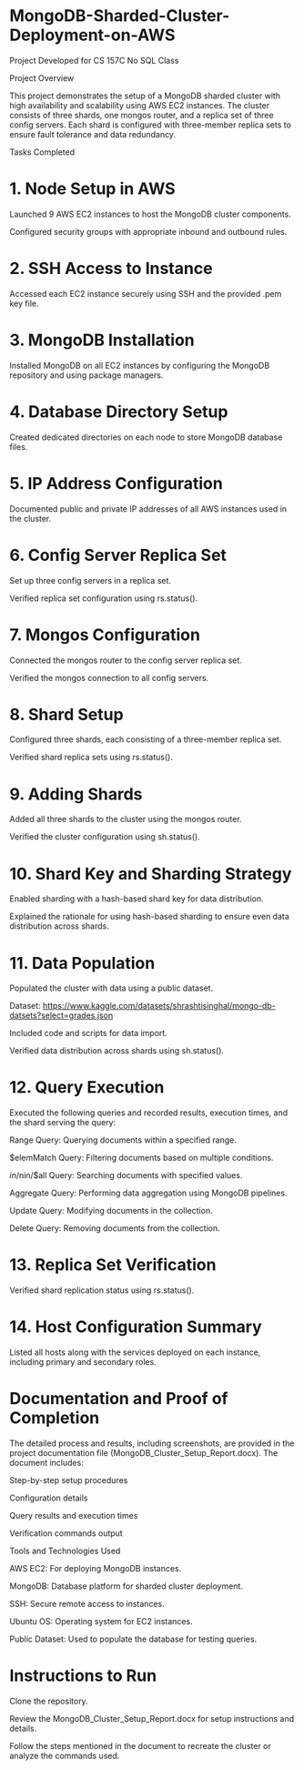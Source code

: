 # MongoDB-Sharded-Cluster-Deployment-on-AWS
Project Developed for CS 157C No SQL Class

Project Overview

This project demonstrates the setup of a MongoDB sharded cluster with high availability and scalability using AWS EC2 instances. The cluster consists of three shards, one mongos router, and a replica set of three config servers. Each shard is configured with three-member replica sets to ensure fault tolerance and data redundancy.

Tasks Completed

# 1. Node Setup in AWS

Launched 9 AWS EC2 instances to host the MongoDB cluster components.

Configured security groups with appropriate inbound and outbound rules.

# 2. SSH Access to Instance

Accessed each EC2 instance securely using SSH and the provided .pem key file.

# 3. MongoDB Installation 

Installed MongoDB on all EC2 instances by configuring the MongoDB repository and using package managers.

# 4. Database Directory Setup

Created dedicated directories on each node to store MongoDB database files.

# 5. IP Address Configuration

Documented public and private IP addresses of all AWS instances used in the cluster.

# 6. Config Server Replica Set

Set up three config servers in a replica set.

Verified replica set configuration using rs.status().

# 7. Mongos Configuration

Connected the mongos router to the config server replica set.

Verified the mongos connection to all config servers.

# 8. Shard Setup 

Configured three shards, each consisting of a three-member replica set.

Verified shard replica sets using rs.status().

# 9. Adding Shards 

Added all three shards to the cluster using the mongos router.

Verified the cluster configuration using sh.status().

# 10. Shard Key and Sharding Strategy 

Enabled sharding with a hash-based shard key for data distribution.

Explained the rationale for using hash-based sharding to ensure even data distribution across shards.

# 11. Data Population 

Populated the cluster with data using a public dataset.

Dataset: https://www.kaggle.com/datasets/shrashtisinghal/mongo-db-datsets?select=grades.json

Included code and scripts for data import.

Verified data distribution across shards using sh.status().

# 12. Query Execution

Executed the following queries and recorded results, execution times, and the shard serving the query:

Range Query: Querying documents within a specified range.

$elemMatch Query: Filtering documents based on multiple conditions.

$in/$nin/$all Query: Searching documents with specified values.

Aggregate Query: Performing data aggregation using MongoDB pipelines.

Update Query: Modifying documents in the collection.

Delete Query: Removing documents from the collection.

# 13. Replica Set Verification

Verified shard replication status using rs.status().

# 14. Host Configuration Summary

Listed all hosts along with the services deployed on each instance, including primary and secondary roles.

# Documentation and Proof of Completion

The detailed process and results, including screenshots, are provided in the project documentation file (MongoDB_Cluster_Setup_Report.docx). The document includes:

Step-by-step setup procedures

Configuration details

Query results and execution times

Verification commands output

Tools and Technologies Used

AWS EC2: For deploying MongoDB instances.

MongoDB: Database platform for sharded cluster deployment.

SSH: Secure remote access to instances.

Ubuntu OS: Operating system for EC2 instances.

Public Dataset: Used to populate the database for testing queries.

# Instructions to Run

Clone the repository.

Review the MongoDB_Cluster_Setup_Report.docx for setup instructions and details.

Follow the steps mentioned in the document to recreate the cluster or analyze the commands used.
